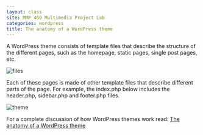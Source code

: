 ```yaml
---
layout: class
site: MMP 460 Multimedia Project Lab
categories: wordpress
title: The anatomy of a WordPress theme
---
```

A WordPress theme consists of template files that describe the structure of the different pages, such as the homepage, static pages, single post pages, etc.

![files]({{site_url}}/mmp460/assets/wp-files.png)

Each of these pages is made of other template files that describe different parts of the page. For example, the index.php below includes the header.php, sidebar.php and footer.php files.

![theme]({{site_url}}/mmp460/assets/wp-theme.gif)

For a complete discussion of how WordPress themes work read: [The anatomy of a WordPress theme](http://yoast.com/wordpress-theme-anatomy/)
